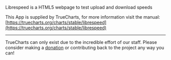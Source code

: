 Librespeed is a HTML5 webpage to test upload and download speeds

This App is supplied by TrueCharts, for more information visit the manual: [https://truecharts.org/charts/stable/librespeed](https://truecharts.org/charts/stable/librespeed)

---

TrueCharts can only exist due to the incredible effort of our staff.
Please consider making a [donation](https://truecharts.org/sponsor) or contributing back to the project any way you can!
